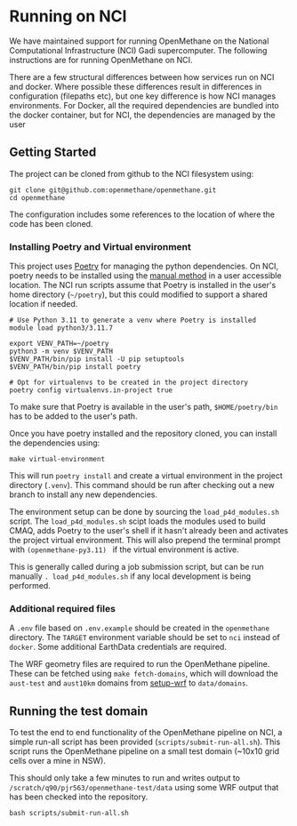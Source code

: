 # Running on NCI

We have maintained support for running OpenMethane
on the National Computational Infrastructure (NCI) Gadi supercomputer.
The following instructions are for running OpenMethane on NCI.

There are a few structural differences between how services run on NCI and docker.
Where possible these differences result in differences in configuration (filepaths etc),
but one key difference is how NCI manages environments.
For Docker, all the required dependencies are bundled into the docker container,
but for NCI, the dependencies are managed by the user

## Getting Started

The project can be cloned from github to the NCI filesystem using:

```shell
git clone git@github.com:openmethane/openmethane.git
cd openmethane
```

The configuration includes some references to the location of where the code has been cloned.

### Installing Poetry and Virtual environment

This project uses [Poetry](https://python-poetry.org/docs/) for managing the python dependencies.
On NCI, poetry needs to be installed using the [manual method](https://python-poetry.org/docs/#installing-manually)
in a user accessible location.
The NCI run scripts assume that Poetry is installed in the user's home directory (`~/poetry`),
but this could modified to support a shared location if needed.

```shell
# Use Python 3.11 to generate a venv where Poetry is installed
module load python3/3.11.7

export VENV_PATH=~/poetry
python3 -m venv $VENV_PATH
$VENV_PATH/bin/pip install -U pip setuptools
$VENV_PATH/bin/pip install poetry

# Opt for virtualenvs to be created in the project directory
poetry config virtualenvs.in-project true
```

To make sure that Poetry is available in the user's path, 
`$HOME/poetry/bin` has to be added to the user's path.

Once you have poetry installed and the repository cloned, you can install the dependencies using:

```shell
make virtual-environment
```

This will run `poetry install` and create a virtual environment in the project directory (`.venv`).
This command should be run after checking out a new branch to install any new dependencies.

The environment setup can be done by sourcing the `load_p4d_modules.sh` script.
The `load_p4d_modules.sh` scipt loads the modules used to build CMAQ,
adds Poetry to the user's shell if it hasn't already been and activates the project virtual environment.
This will also prepend the terminal prompt with `(openmethane-py3.11) ` if the virtual environment is active.

This is generally called during a job submission script, but can be run manually
`. load_p4d_modules.sh` if any local development is being performed.

### Additional required files

A `.env` file based on `.env.example` should be created in the `openmethane` directory.
The `TARGET` environment variable should be set to `nci` instead of `docker`.
Some additional EarthData credentials are required.

The WRF geometry files are required to run the OpenMethane pipeline.
These can be fetched using `make fetch-domains`,
which will download the `aust-test` and `aust10km` domains from [setup-wrf](https://github.com/openmethane/setup-wrf)
to `data/domains`.

## Running the test domain

To test the end to end functionality of the OpenMethane pipeline on NCI,
a simple run-all script has been provided (`scripts/submit-run-all.sh`).
This script runs the OpenMethane pipeline on a small test domain (~10x10 grid cells over a mine in NSW).

This should only take a few minutes to run and writes output to `/scratch/q90/pjr563/openmethane-test/data`
using some WRF output that has been checked into the repository.

```
bash scripts/submit-run-all.sh
```